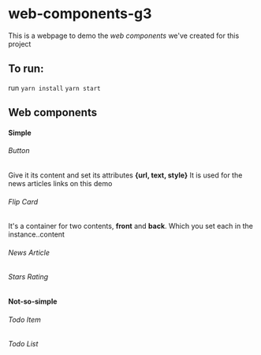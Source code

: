 # web-components-g3

This is a webpage to demo the *web components* we've created for this project

## To run:

run	`yarn install`
	`yarn start`

## Web components

#### Simple

###### Button

Give it its content and set its attributes **{url, text, style}**
It is used for the news articles links on this demo

###### Flip Card

It's a container for two contents, **front** and **back**. Which you set each in the instance..content

###### News Article

###### Stars Rating

#### Not-so-simple

###### Todo Item

###### Todo List
